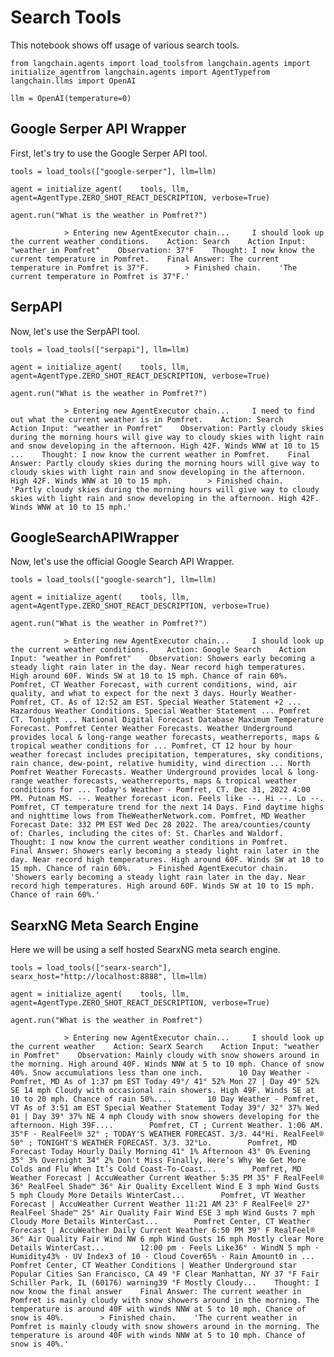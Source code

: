 Search Tools
============

This notebook shows off usage of various search tools.

    from langchain.agents import load_toolsfrom langchain.agents import initialize_agentfrom langchain.agents import AgentTypefrom langchain.llms import OpenAI

    llm = OpenAI(temperature=0)

Google Serper API Wrapper[​](#google-serper-api-wrapper "Direct link to Google Serper API Wrapper")
---------------------------------------------------------------------------------------------------

First, let's try to use the Google Serper API tool.

    tools = load_tools(["google-serper"], llm=llm)

    agent = initialize_agent(    tools, llm, agent=AgentType.ZERO_SHOT_REACT_DESCRIPTION, verbose=True)

    agent.run("What is the weather in Pomfret?")

                > Entering new AgentExecutor chain...     I should look up the current weather conditions.    Action: Search    Action Input: "weather in Pomfret"    Observation: 37°F    Thought: I now know the current temperature in Pomfret.    Final Answer: The current temperature in Pomfret is 37°F.        > Finished chain.    'The current temperature in Pomfret is 37°F.'

SerpAPI[​](#serpapi "Direct link to SerpAPI")
---------------------------------------------

Now, let's use the SerpAPI tool.

    tools = load_tools(["serpapi"], llm=llm)

    agent = initialize_agent(    tools, llm, agent=AgentType.ZERO_SHOT_REACT_DESCRIPTION, verbose=True)

    agent.run("What is the weather in Pomfret?")

                > Entering new AgentExecutor chain...     I need to find out what the current weather is in Pomfret.    Action: Search    Action Input: "weather in Pomfret"    Observation: Partly cloudy skies during the morning hours will give way to cloudy skies with light rain and snow developing in the afternoon. High 42F. Winds WNW at 10 to 15 ...    Thought: I now know the current weather in Pomfret.    Final Answer: Partly cloudy skies during the morning hours will give way to cloudy skies with light rain and snow developing in the afternoon. High 42F. Winds WNW at 10 to 15 mph.        > Finished chain.    'Partly cloudy skies during the morning hours will give way to cloudy skies with light rain and snow developing in the afternoon. High 42F. Winds WNW at 10 to 15 mph.'

GoogleSearchAPIWrapper[​](#googlesearchapiwrapper "Direct link to GoogleSearchAPIWrapper")
------------------------------------------------------------------------------------------

Now, let's use the official Google Search API Wrapper.

    tools = load_tools(["google-search"], llm=llm)

    agent = initialize_agent(    tools, llm, agent=AgentType.ZERO_SHOT_REACT_DESCRIPTION, verbose=True)

    agent.run("What is the weather in Pomfret?")

                > Entering new AgentExecutor chain...     I should look up the current weather conditions.    Action: Google Search    Action Input: "weather in Pomfret"    Observation: Showers early becoming a steady light rain later in the day. Near record high temperatures. High around 60F. Winds SW at 10 to 15 mph. Chance of rain 60%. Pomfret, CT Weather Forecast, with current conditions, wind, air quality, and what to expect for the next 3 days. Hourly Weather-Pomfret, CT. As of 12:52 am EST. Special Weather Statement +2 ... Hazardous Weather Conditions. Special Weather Statement ... Pomfret CT. Tonight ... National Digital Forecast Database Maximum Temperature Forecast. Pomfret Center Weather Forecasts. Weather Underground provides local & long-range weather forecasts, weatherreports, maps & tropical weather conditions for ... Pomfret, CT 12 hour by hour weather forecast includes precipitation, temperatures, sky conditions, rain chance, dew-point, relative humidity, wind direction ... North Pomfret Weather Forecasts. Weather Underground provides local & long-range weather forecasts, weatherreports, maps & tropical weather conditions for ... Today's Weather - Pomfret, CT. Dec 31, 2022 4:00 PM. Putnam MS. --. Weather forecast icon. Feels like --. Hi --. Lo --. Pomfret, CT temperature trend for the next 14 Days. Find daytime highs and nighttime lows from TheWeatherNetwork.com. Pomfret, MD Weather Forecast Date: 332 PM EST Wed Dec 28 2022. The area/counties/county of: Charles, including the cites of: St. Charles and Waldorf.    Thought: I now know the current weather conditions in Pomfret.    Final Answer: Showers early becoming a steady light rain later in the day. Near record high temperatures. High around 60F. Winds SW at 10 to 15 mph. Chance of rain 60%.    > Finished AgentExecutor chain.    'Showers early becoming a steady light rain later in the day. Near record high temperatures. High around 60F. Winds SW at 10 to 15 mph. Chance of rain 60%.'

SearxNG Meta Search Engine[​](#searxng-meta-search-engine "Direct link to SearxNG Meta Search Engine")
------------------------------------------------------------------------------------------------------

Here we will be using a self hosted SearxNG meta search engine.

    tools = load_tools(["searx-search"], searx_host="http://localhost:8888", llm=llm)

    agent = initialize_agent(    tools, llm, agent=AgentType.ZERO_SHOT_REACT_DESCRIPTION, verbose=True)

    agent.run("What is the weather in Pomfret")

                > Entering new AgentExecutor chain...     I should look up the current weather    Action: SearX Search    Action Input: "weather in Pomfret"    Observation: Mainly cloudy with snow showers around in the morning. High around 40F. Winds NNW at 5 to 10 mph. Chance of snow 40%. Snow accumulations less than one inch.        10 Day Weather - Pomfret, MD As of 1:37 pm EST Today 49°/ 41° 52% Mon 27 | Day 49° 52% SE 14 mph Cloudy with occasional rain showers. High 49F. Winds SE at 10 to 20 mph. Chance of rain 50%....        10 Day Weather - Pomfret, VT As of 3:51 am EST Special Weather Statement Today 39°/ 32° 37% Wed 01 | Day 39° 37% NE 4 mph Cloudy with snow showers developing for the afternoon. High 39F....        Pomfret, CT ; Current Weather. 1:06 AM. 35°F · RealFeel® 32° ; TODAY'S WEATHER FORECAST. 3/3. 44°Hi. RealFeel® 50° ; TONIGHT'S WEATHER FORECAST. 3/3. 32°Lo.        Pomfret, MD Forecast Today Hourly Daily Morning 41° 1% Afternoon 43° 0% Evening 35° 3% Overnight 34° 2% Don't Miss Finally, Here’s Why We Get More Colds and Flu When It’s Cold Coast-To-Coast...        Pomfret, MD Weather Forecast | AccuWeather Current Weather 5:35 PM 35° F RealFeel® 36° RealFeel Shade™ 36° Air Quality Excellent Wind E 3 mph Wind Gusts 5 mph Cloudy More Details WinterCast...        Pomfret, VT Weather Forecast | AccuWeather Current Weather 11:21 AM 23° F RealFeel® 27° RealFeel Shade™ 25° Air Quality Fair Wind ESE 3 mph Wind Gusts 7 mph Cloudy More Details WinterCast...        Pomfret Center, CT Weather Forecast | AccuWeather Daily Current Weather 6:50 PM 39° F RealFeel® 36° Air Quality Fair Wind NW 6 mph Wind Gusts 16 mph Mostly clear More Details WinterCast...        12:00 pm · Feels Like36° · WindN 5 mph · Humidity43% · UV Index3 of 10 · Cloud Cover65% · Rain Amount0 in ...        Pomfret Center, CT Weather Conditions | Weather Underground star Popular Cities San Francisco, CA 49 °F Clear Manhattan, NY 37 °F Fair Schiller Park, IL (60176) warning39 °F Mostly Cloudy...    Thought: I now know the final answer    Final Answer: The current weather in Pomfret is mainly cloudy with snow showers around in the morning. The temperature is around 40F with winds NNW at 5 to 10 mph. Chance of snow is 40%.        > Finished chain.    'The current weather in Pomfret is mainly cloudy with snow showers around in the morning. The temperature is around 40F with winds NNW at 5 to 10 mph. Chance of snow is 40%.'